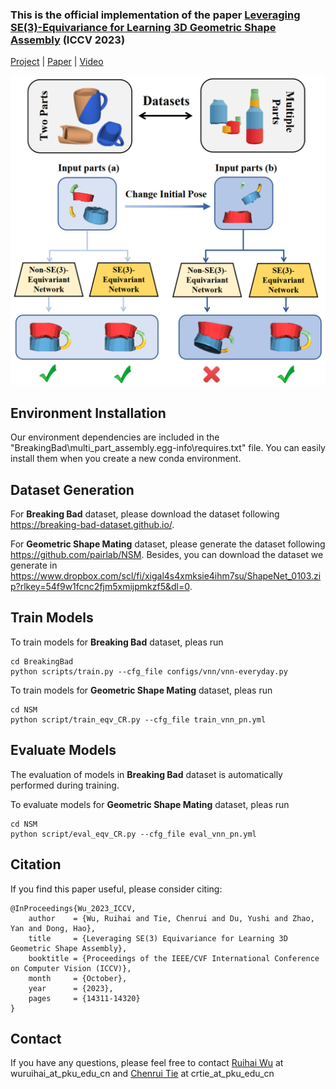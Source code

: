 ### This is the official implementation of the paper [Leveraging SE(3)-Equivariance for Learning 3D Geometric Shape Assembly](https://crtie.github.io/SE-3-part-assembly/) (ICCV 2023)

[Project](https://crtie.github.io/SE-3-part-assembly/) | [Paper](https://openaccess.thecvf.com/content/ICCV2023/html/Wu_Leveraging_SE3_Equivariance_for_Learning_3D_Geometric_Shape_Assembly_ICCV_2023_paper.html) | [Video](https://youtu.be/pEtIAal-xgQ)

![teaser.png](teaser.png)


## Environment Installation

Our environment dependencies are included in the "BreakingBad\multi_part_assembly.egg-info\requires.txt" file. You can easily install them when you create a new conda environment.


## Dataset Generation

For **Breaking Bad** dataset, please download the dataset following https://breaking-bad-dataset.github.io/.

For **Geometric Shape Mating** dataset, please generate the dataset following https://github.com/pairlab/NSM.
Besides, you can download the dataset we generate in https://www.dropbox.com/scl/fi/xigal4s4xmksie4ihm7su/ShapeNet_0103.zip?rlkey=54f9w1fcnc2fjm5xmijpmkzf5&dl=0.


## Train Models

To train models for **Breaking Bad** dataset, pleas run
```
cd BreakingBad
python scripts/train.py --cfg_file configs/vnn/vnn-everyday.py
```

To train models for **Geometric Shape Mating** dataset, pleas run
```
cd NSM
python script/train_eqv_CR.py --cfg_file train_vnn_pn.yml
```


## Evaluate Models

The evaluation of models in **Breaking Bad** dataset is automatically performed during training. 

To evaluate models for **Geometric Shape Mating** dataset, pleas run
```
cd NSM
python script/eval_eqv_CR.py --cfg_file eval_vnn_pn.yml
```

## Citation
If you find this paper useful, please consider citing:
```
@InProceedings{Wu_2023_ICCV,
    author    = {Wu, Ruihai and Tie, Chenrui and Du, Yushi and Zhao, Yan and Dong, Hao},
    title     = {Leveraging SE(3) Equivariance for Learning 3D Geometric Shape Assembly},
    booktitle = {Proceedings of the IEEE/CVF International Conference on Computer Vision (ICCV)},
    month     = {October},
    year      = {2023},
    pages     = {14311-14320}
}
```

## Contact
If you have any questions, please feel free to contact [Ruihai Wu](https://warshallrho.github.io/) at wuruihai_at_pku_edu_cn and [Chenrui Tie](https://crtie.github.io/) at crtie_at_pku_edu_cn
